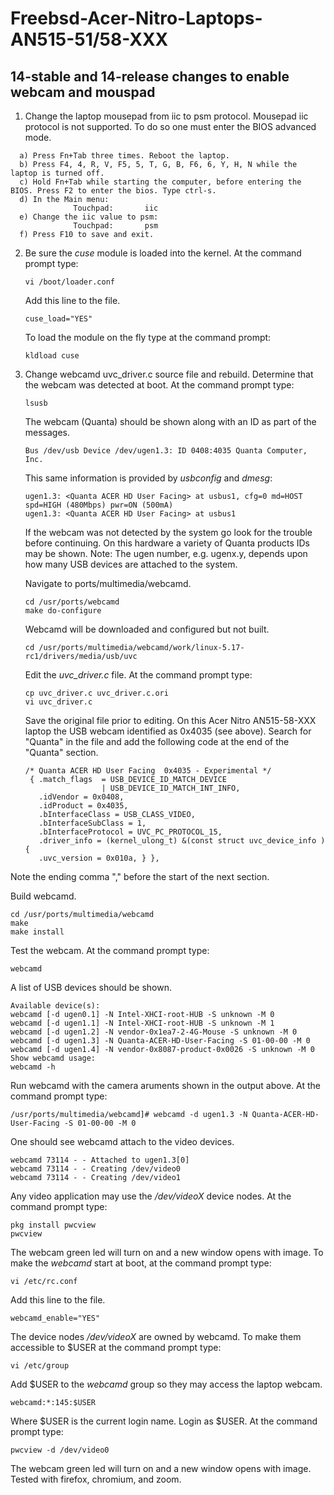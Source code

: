 # Freebsd-Acer-Nitro-Laptops-AN515-51/58-XXX


## 14-stable and 14-release changes to enable webcam and mouspad

1) Change the laptop mousepad from iic to psm protocol. Mousepad iic protocol is not supported. To do so one must enter the BIOS advanced mode.
  ```
    a) Press Fn+Tab three times. Reboot the laptop.
    b) Press F4, 4, R, V, F5, 5, T, G, B, F6, 6, Y, H, N while the laptop is turned off.
    c) Hold Fn+Tab while starting the computer, before entering the BIOS. Press F2 to enter the bios. Type ctrl-s.
    d) In the Main menu:
   			    Touchpad:		iic
    e) Change the iic value to psm:
   			    Touchpad:		psm
    f) Press F10 to save and exit.
```

2) Be sure the _cuse_ module is loaded into the kernel. At the command prompt type:
   ```
   vi /boot/loader.conf
   ```
   Add this line to the file.
   ```
   cuse_load="YES"
   ```

   To load the module on the fly type at the command prompt:
   ```
   kldload cuse
   ```

4) Change webcamd uvc_driver.c source file and rebuild. Determine that the webcam was detected at boot. At the command prompt type:
   ```
   lsusb
   ```
   The webcam (Quanta) should be shown along with an ID as part of the messages.
   ```
   Bus /dev/usb Device /dev/ugen1.3: ID 0408:4035 Quanta Computer, Inc.
   ```
   This same information is provided by _usbconfig_ and _dmesg_:
   ```
   ugen1.3: <Quanta ACER HD User Facing> at usbus1, cfg=0 md=HOST spd=HIGH (480Mbps) pwr=ON (500mA)
   ugen1.3: <Quanta ACER HD User Facing> at usbus1
   ```
   
   If the webcam was not detected by the system go look for the trouble before continuing. On this hardware a variety of Quanta products IDs may be shown.
   Note: The ugen number, e.g. ugenx.y, depends upon how many USB devices are attached to the system.

   Navigate to ports/multimedia/webcamd.
   ```
   cd /usr/ports/webcamd
   make do-configure
   ```

   Webcamd will be downloaded and configured but not built.
   ```
   cd /usr/ports/multimedia/webcamd/work/linux-5.17-rc1/drivers/media/usb/uvc
   ```
   Edit the _uvc_driver.c_ file. At the command prompt type:
   ```
   cp uvc_driver.c uvc_driver.c.ori
   vi uvc_driver.c
   ```
   Save the original file prior to editing. On this Acer Nitro AN515-58-XXX laptop the USB webcam identified as 0x4035 (see above). Search for "Quanta" in the     file and add the following code at the end of the "Quanta" section.
   
       /* Quanta ACER HD User Facing  0x4035 - Experimental */
        { .match_flags  = USB_DEVICE_ID_MATCH_DEVICE
                        | USB_DEVICE_ID_MATCH_INT_INFO,
          .idVendor = 0x0408,
          .idProduct = 0x4035,
          .bInterfaceClass = USB_CLASS_VIDEO,
          .bInterfaceSubClass = 1,
          .bInterfaceProtocol = UVC_PC_PROTOCOL_15,
          .driver_info = (kernel_ulong_t) &(const struct uvc_device_info ) {
          .uvc_version = 0x010a, } },
  

  Note the ending comma "," before the start of the next section.

  Build webcamd. 
  ```
  cd /usr/ports/multimedia/webcamd
  make
  make install
  ```

Test the webcam. At the command prompt type:
```
webcamd
```

A list of USB devices should be shown.
```
Available device(s):
webcamd [-d ugen0.1] -N Intel-XHCI-root-HUB -S unknown -M 0
webcamd [-d ugen1.1] -N Intel-XHCI-root-HUB -S unknown -M 1
webcamd [-d ugen1.2] -N vendor-0x1ea7-2-4G-Mouse -S unknown -M 0
webcamd [-d ugen1.3] -N Quanta-ACER-HD-User-Facing -S 01-00-00 -M 0
webcamd [-d ugen1.4] -N vendor-0x8087-product-0x0026 -S unknown -M 0
Show webcamd usage:
webcamd -h
```

Run webcamd with the camera aruments shown in the output above. At the command prompt type:
```
/usr/ports/multimedia/webcamd]# webcamd -d ugen1.3 -N Quanta-ACER-HD-User-Facing -S 01-00-00 -M 0
```

One should see webcamd attach to the video devices.
```
webcamd 73114 - - Attached to ugen1.3[0]
webcamd 73114 - - Creating /dev/video0
webcamd 73114 - - Creating /dev/video1
```

Any video application may use the _/dev/videoX_ device nodes. At the command prompt type:
```
pkg install pwcview
pwcview
```

The webcam green led will turn on and a new window opens with image.
To make the _webcamd_ start at boot, at the command prompt type:
   ```
   vi /etc/rc.conf
   ```
   Add this line to the file.
   ```
   webcamd_enable="YES"
  ```

The device nodes _/dev/videoX_ are owned by webcamd. To make them accessible to $USER at the command prompt type:
```
vi /etc/group
```

Add $USER to the _webcamd_ group so they may access the laptop webcam. 
```
webcamd:*:145:$USER
```
Where $USER is the current login name. Login as $USER. At the command prompt type:
```
pwcview -d /dev/video0
```

The webcam green led will turn on and a new window opens with image.
Tested with firefox, chromium, and zoom.







   
   
   
